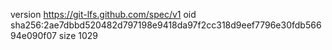 version https://git-lfs.github.com/spec/v1
oid sha256:2ae7dbbd520482d797198e9418da97f2cc318d9eef7796e30fdb56694e090f07
size 1029
